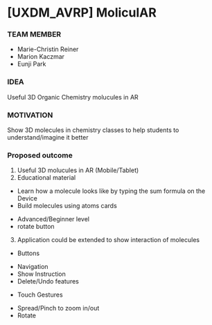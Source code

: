 # [UXDM_AVRP] MoliculAR 

### TEAM MEMBER
* Marie-Christin Reiner
* Marion Kaczmar
* Eunji Park

### IDEA
Useful 3D Organic Chemistry molucules in AR

### MOTIVATION
Show 3D molecules in chemistry classes to help students to understand/imagine it better

### Proposed outcome
1. Useful 3D molucules in AR (Mobile/Tablet)
2. Educational material
  * Learn how a molecule looks like by typing the sum formula on the Device 
  * Build molecules using atoms cards
   - Advanced/Beginner level
   - rotate button 
3. Application could be extended to show interaction of molecules
  * Buttons
   - Navigation
   - Show Instruction
   - Delete/Undo features
  * Touch Gestures
   - Spread/Pinch to zoom in/out
   - Rotate 